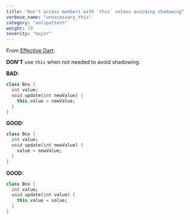 ```yaml
---
title: "Don't access members with `this` unless avoiding shadowing"
verbose_name: "unnecessary_this"
category: "antipattern"
weight: 70
severity: "major"
---
```

From [Effective Dart](https://dart.dev/effective-dart/usage#dont-use-this-when-not-needed-to-avoid-shadowing):

**DON'T** use `this` when not needed to avoid shadowing.

**BAD:**
```dart
class Box {
  int value;
  void update(int newValue) {
    this.value = newValue;
  }
}
```

**GOOD:**
```dart
class Box {
  int value;
  void update(int newValue) {
    value = newValue;
  }
}
```

**GOOD:**
```dart
class Box {
  int value;
  void update(int value) {
    this.value = value;
  }
}
```


